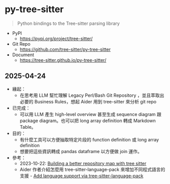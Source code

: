 # py-tree-sitter

> Python bindings to the Tree-sitter parsing library

- PyPI
  - https://pypi.org/project/tree-sitter/
- Git Repo
  - https://github.com/tree-sitter/py-tree-sitter
- Document
  - https://tree-sitter.github.io/py-tree-sitter/

## 2025-04-24

- 緣起：
  - 在思考用 LLM 幫忙理解 Legacy Perl/Bash Git Repository ，並且萃取出必要的 Business Rules，想起 Aider 用到 tree-sitter 來分析 git repo
- 已完成：
  - 可以用 LLM 產生 high-level overview 甚至生成 sequence diagram 跟 package diagram。也可以把 long array definition 轉成 Markdown Table。
- 目的：
  - 有什麼工具可以方便抽取特定片段的 function definition 或 long array definition
  - 想要把這些資訊轉成 pandas dataframe 以方便做 join 運作。
- 參考：
  - 2023-10-22: [Building a better repository map with tree sitter](https://aider.chat/2023/10/22/repomap.html)
  - Aider 作者介紹怎麼用 tree-sitter-language-pack 來增加不同程式語言的支援 - [Add language support via tree-sitter-language-pack](https://aider.chat/docs/recordings/tree-sitter-language-pack.html)